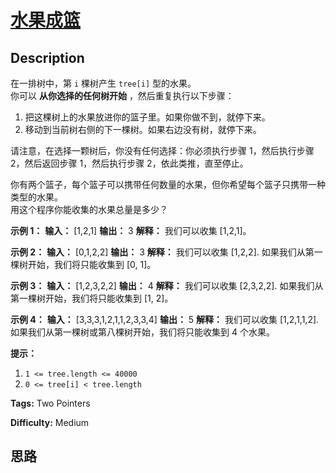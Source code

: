 # [水果成篮][title]

## Description

在一排树中，第 `i` 棵树产生 `tree[i]` 型的水果。  
你可以 **从你选择的任何树开始** ，然后重复执行以下步骤：

  1. 把这棵树上的水果放进你的篮子里。如果你做不到，就停下来。
  2. 移动到当前树右侧的下一棵树。如果右边没有树，就停下来。

请注意，在选择一颗树后，你没有任何选择：你必须执行步骤 1，然后执行步骤 2，然后返回步骤 1，然后执行步骤 2，依此类推，直至停止。

你有两个篮子，每个篮子可以携带任何数量的水果，但你希望每个篮子只携带一种类型的水果。  
用这个程序你能收集的水果总量是多少？



**示例 1：**
            **输入：** [1,2,1]    **输出：** 3    **解释：** 我们可以收集 [1,2,1]。    

**示例 2：**
            **输入：** [0,1,2,2]    **输出：** 3    **解释：** 我们可以收集 [1,2,2].    如果我们从第一棵树开始，我们将只能收集到 [0, 1]。    

**示例 3：**
            **输入：** [1,2,3,2,2]    **输出：** 4    **解释：** 我们可以收集 [2,3,2,2].    如果我们从第一棵树开始，我们将只能收集到 [1, 2]。    

**示例 4：**
            **输入：** [3,3,3,1,2,1,1,2,3,3,4]    **输出：** 5    **解释：** 我们可以收集 [1,2,1,1,2].    如果我们从第一棵树或第八棵树开始，我们将只能收集到 4 个水果。    



**提示：**

  1. `1 <= tree.length <= 40000`
  2. `0 <= tree[i] < tree.length`


**Tags:** Two Pointers

**Difficulty:** Medium

## 思路

[title]: https://leetcode-cn.com/problems/fruit-into-baskets
